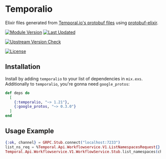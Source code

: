 # Temporalio

Elixir files generated from [Temporal.io's protobuf files](https://github.com/temporalio/api) using [protobuf-elixir](https://github.com/elixir-protobuf/protobuf).

[![Module Version](https://img.shields.io/hexpm/v/temporalio.svg)](https://hex.pm/packages/temporalio)
[![Last Updated](https://img.shields.io/github/last-commit/mruoss/temporalio.ex.svg)](https://github.com/mruoss/temporalio.ex/commits/main)

[![Upstream Version Check](https://github.com/mruoss/temporalio.ex/actions/workflows/update.yaml/badge.svg)](https://github.com/mruoss/temporalio.ex/actions/workflows/update.yaml)

[![License](https://img.shields.io/hexpm/l/temporalio.svg)](https://github.com/mruoss/temporalio/blob/main/LICENSE)

## Installation

Install by adding `temporalio` to your list of dependencies in `mix.exs`.
Additionally to `temporalio`, you're gonna need `google_protos`:

```elixir
def deps do
  [
    {:temporalio, "~> 1.21"},
    {:google_protos, "~> 0.3.0"}
  ]
end
```

## Usage Example

```elixir
{:ok, channel} = GRPC.Stub.connect("localhost:7233")
list_ns_req = %Temporal.Api.Workflowservice.V1.ListNamespacesRequest{}
Temporal.Api.Workflowservice.V1.WorkflowService.Stub.list_namespaces(channel, list_ns_req)
```
